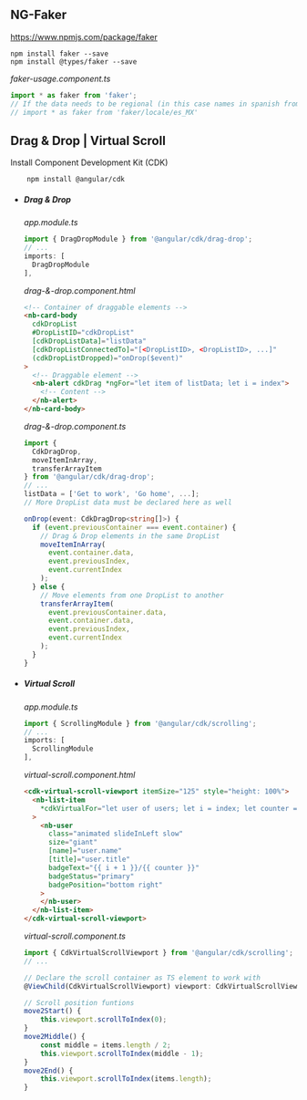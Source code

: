 ## NG-Faker

https://www.npmjs.com/package/faker

```console
npm install faker --save
npm install @types/faker --save
```

_faker-usage.component.ts_

```typescript
import * as faker from 'faker';
// If the data needs to be regional (in this case names in spanish from Mexico)
// import * as faker from 'faker/locale/es_MX'
```

## Drag & Drop | Virtual Scroll

Install Component Development Kit (CDK)

```console
    npm install @angular/cdk
```

- ##### Drag & Drop

  _app.module.ts_

  ```typescript
  import { DragDropModule } from '@angular/cdk/drag-drop';
  // ...
  imports: [
    DragDropModule
  ],
  ```

  _drag-&-drop.component.html_

  ```html
  <!-- Container of draggable elements -->
  <nb-card-body
    cdkDropList
    #DropListID="cdkDropList"
    [cdkDropListData]="listData"
    [cdkDropListConnectedTo]="[<DropListID>, <DropListID>, ...]"
    (cdkDropListDropped)="onDrop($event)"
  >
    <!-- Draggable element -->
    <nb-alert cdkDrag *ngFor="let item of listData; let i = index">
      <!-- Content -->
    </nb-alert>
  </nb-card-body>
  ```

  _drag-&-drop.component.ts_

  ```typescript
  import {
    CdkDragDrop,
    moveItemInArray,
    transferArrayItem
  } from '@angular/cdk/drag-drop';
  // ...
  listData = ['Get to work', 'Go home', ...];
  // More DropList data must be declared here as well

  onDrop(event: CdkDragDrop<string[]>) {
    if (event.previousContainer === event.container) {
      // Drag & Drop elements in the same DropList
      moveItemInArray(
        event.container.data,
        event.previousIndex,
        event.currentIndex
      );
    } else {
      // Move elements from one DropList to another
      transferArrayItem(
        event.previousContainer.data,
        event.container.data,
        event.previousIndex,
        event.currentIndex
      );
    }
  }
  ```

- ##### Virtual Scroll

  _app.module.ts_

  ```typescript
  import { ScrollingModule } from '@angular/cdk/scrolling';
  // ...
  imports: [
    ScrollingModule
  ],
  ```

  _virtual-scroll.component.html_

  ```html
  <cdk-virtual-scroll-viewport itemSize="125" style="height: 100%">
    <nb-list-item
      *cdkVirtualFor="let user of users; let i = index; let counter = count"
    >
      <nb-user
        class="animated slideInLeft slow"
        size="giant"
        [name]="user.name"
        [title]="user.title"
        badgeText="{{ i + 1 }}/{{ counter }}"
        badgeStatus="primary"
        badgePosition="bottom right"
      >
      </nb-user>
    </nb-list-item>
  </cdk-virtual-scroll-viewport>
  ```

  _virtual-scroll.component.ts_

  ```typescript
  import { CdkVirtualScrollViewport } from '@angular/cdk/scrolling';
  // ...

  // Declare the scroll container as TS element to work with
  @ViewChild(CdkVirtualScrollViewport) viewport: CdkVirtualScrollViewport;

  // Scroll position funtions
  move2Start() {
      this.viewport.scrollToIndex(0);
  }
  move2Middle() {
      const middle = items.length / 2;
      this.viewport.scrollToIndex(middle - 1);
  }
  move2End() {
      this.viewport.scrollToIndex(items.length);
  }
  ```
